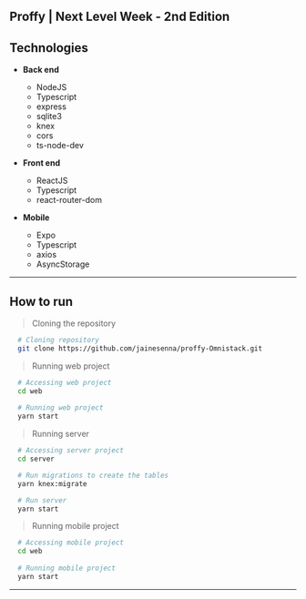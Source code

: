 ## Proffy | Next Level Week - 2nd Edition

##  Technologies
  - **Back end**
    - NodeJS
    - Typescript
    - express
    - sqlite3
    - knex
    - cors
    - ts-node-dev
  
  - **Front end**
    - ReactJS
    - Typescript
    - react-router-dom
    
  - **Mobile**
    - Expo
    - Typescript
    - axios
    - AsyncStorage

---

## How to run

  > Cloning the repository
  ```bash
    # Cloning repository
    git clone https://github.com/jainesenna/proffy-Omnistack.git
  ```

  > Running web project
  ```bash
    # Accessing web project
    cd web
    
    # Running web project
    yarn start
  ```

  > Running server
  ```bash
    # Accessing server project
    cd server

    # Run migrations to create the tables
    yarn knex:migrate

    # Run server
    yarn start
  ```
  > Running mobile project
  ```bash
    # Accessing mobile project
    cd web
    
    # Running mobile project
    yarn start
  ```


---
